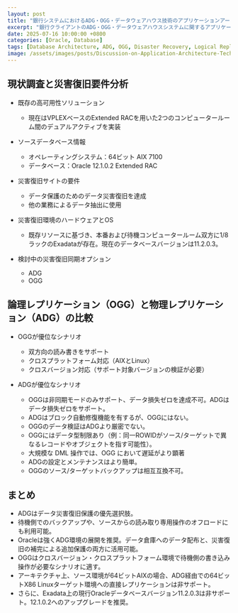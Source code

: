 ```yaml
---
layout: post
title: "銀行システムにおけるADG・OGG・データウェアハウス技術のアプリケーションアーキテクチャ考察"
excerpt: "銀行クライアントのADG・OGG・データウェアハウスシステムに関するアプリケーションアーキテクチャ技術、現状と災害復旧要件の調査、論理レプリケーション（OGG）と物理レプリケーション（ADG）の比較、OGGとADGの長所短所の要約"
date: 2025-07-16 10:00:00 +0800
categories: [Oracle, Database]
tags: [Database Architecture, ADG, OGG, Disaster Recovery, Logical Replication, Physical Replication, oracle]
image: /assets/images/posts/Discussion-on-Application-Architecture-Technologies-for-ADG-OGG.jpg
---
```


## 現状調査と災害復旧要件分析  

- 既存の高可用性ソリューション  
  - 現在はVPLEXベースのExtended RACを用いた2つのコンピュータールーム間のデュアルアクティブを実装  

- ソースデータベース情報  
  - オペレーティングシステム：64ビット AIX 7100  
  - データベース：Oracle 12.1.0.2 Extended RAC  

- 災害復旧サイトの要件  
  - データ保護のためのデータ災害復旧を達成  
  - 他の業務によるデータ抽出に使用  

- 災害復旧環境のハードウェアとOS  
  - 既存リソースに基づき、本番および待機コンピュータールーム双方に1/8ラックのExadataが存在。現在のデータベースバージョンは11.2.0.3。  

- 検討中の災害復旧同期オプション  
  - ADG  
  - OGG  

## 論理レプリケーション（OGG）と物理レプリケーション（ADG）の比較  

- OGGが優位なシナリオ  
   - 双方向の読み書きをサポート  
   - クロスプラットフォーム対応（AIXとLinux）  
   - クロスバージョン対応（サポート対象バージョンの検証が必要）  

- ADGが優位なシナリオ  
   - OGGは非同期モードのみサポート、データ損失ゼロを達成不可。ADGはデータ損失ゼロをサポート。  
   - ADGはブロック自動修復機能を有するが、OGGにはない。  
   - OGGのデータ検証はADGより厳密でない。  
   - OGGにはデータ型制限あり（例：同一ROWIDがソース/ターゲットで異なるレコードやオブジェクトを指す可能性）。  
   - 大規模な DML 操作では、OGG において遅延がより顕著
   - ADGの設定とメンテナンスはより簡単。  
   - OGGのソース/ターゲットバックアップは相互互換不可。  

## まとめ  

- ADGはデータ災害復旧保護の優先選択肢。  
- 待機側でのバックアップや、ソースからの読み取り専用操作のオフロードにも利用可能。  
- Oracleは強くADG環境の展開を推奨。データ倉庫へのデータ配布と、災害復旧の補完による追加保護の両方に活用可能。  
- OGGはクロスバージョン・クロスプラットフォーム環境で待機側の書き込み操作が必要なシナリオに適す。  
- アーキテクチャ上、ソース環境が64ビットAIXの場合、ADG経由での64ビットX86 Linuxターゲット環境への直接レプリケーションは非サポート。  
- さらに、Exadata上の現行Oracleデータベースバージョン11.2.0.3は非サポート。12.1.0.2へのアップグレードを推奨。  
